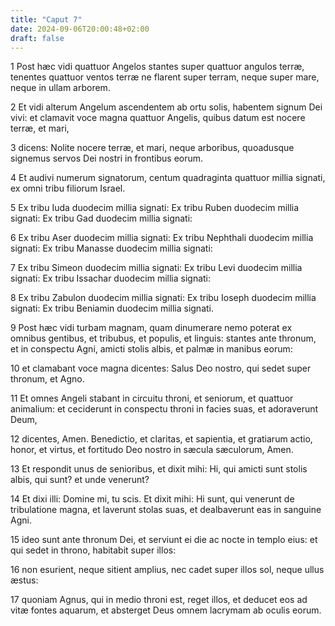 ```yaml
---
title: "Caput 7"
date: 2024-09-06T20:00:48+02:00
draft: false
---
```



1 Post hæc vidi quattuor Angelos stantes super quattuor angulos terræ, tenentes quattuor ventos terræ ne flarent super terram, neque super mare, neque in ullam arborem.

2 Et vidi alterum Angelum ascendentem ab ortu solis, habentem signum Dei vivi: et clamavit voce magna quattuor Angelis, quibus datum est nocere terræ, et mari,

3 dicens: Nolite nocere terræ, et mari, neque arboribus, quoadusque signemus servos Dei nostri in frontibus eorum.

4 Et audivi numerum signatorum, centum quadraginta quattuor millia signati, ex omni tribu filiorum Israel.

5 Ex tribu Iuda duodecim millia signati: Ex tribu Ruben duodecim millia signati: Ex tribu Gad duodecim millia signati:

6 Ex tribu Aser duodecim millia signati: Ex tribu Nephthali duodecim millia signati: Ex tribu Manasse duodecim millia signati:

7 Ex tribu Simeon duodecim millia signati: Ex tribu Levi duodecim millia signati: Ex tribu Issachar duodecim millia signati:

8 Ex tribu Zabulon duodecim millia signati: Ex tribu Ioseph duodecim millia signati: Ex tribu Beniamin duodecim millia signati.

9 Post hæc vidi turbam magnam, quam dinumerare nemo poterat ex omnibus gentibus, et tribubus, et populis, et linguis: stantes ante thronum, et in conspectu Agni, amicti stolis albis, et palmæ in manibus eorum:

10 et clamabant voce magna dicentes: Salus Deo nostro, qui sedet super thronum, et Agno.

11 Et omnes Angeli stabant in circuitu throni, et seniorum, et quattuor animalium: et ceciderunt in conspectu throni in facies suas, et adoraverunt Deum,

12 dicentes, Amen. Benedictio, et claritas, et sapientia, et gratiarum actio, honor, et virtus, et fortitudo Deo nostro in sæcula sæculorum, Amen.

13 Et respondit unus de senioribus, et dixit mihi: Hi, qui amicti sunt stolis albis, qui sunt? et unde venerunt?

14 Et dixi illi: Domine mi, tu scis. Et dixit mihi: Hi sunt, qui venerunt de tribulatione magna, et laverunt stolas suas, et dealbaverunt eas in sanguine Agni.

15 ideo sunt ante thronum Dei, et serviunt ei die ac nocte in templo eius: et qui sedet in throno, habitabit super illos:

16 non esurient, neque sitient amplius, nec cadet super illos sol, neque ullus æstus:

17 quoniam Agnus, qui in medio throni est, reget illos, et deducet eos ad vitæ fontes aquarum, et absterget Deus omnem lacrymam ab oculis eorum.

